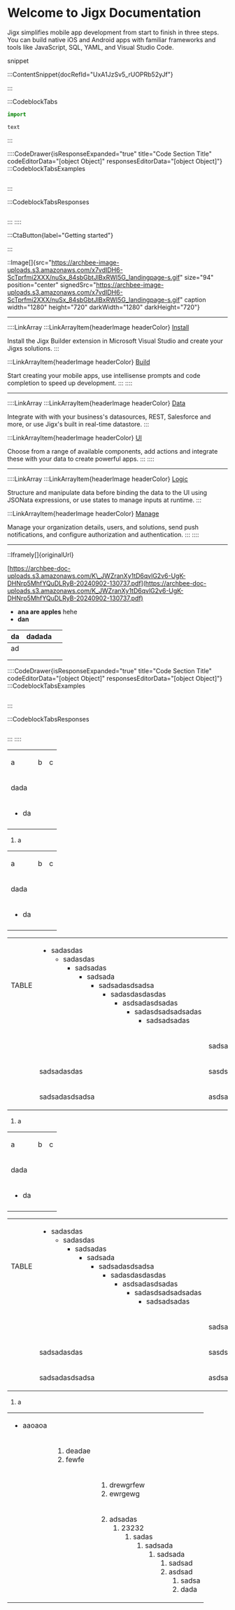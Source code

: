 # Welcome to Jigx Documentation

Jigx simplifies mobile app development from start to finish in three steps. You can build native iOS and Android apps with familiar frameworks and tools like JavaScript, SQL, YAML, and Visual Studio Code.

snippet

:::ContentSnippet{docRefId="UxA1JzSv5_rUOPRb52yJf"}

:::

:::CodeblockTabs
```javascript
import
```

```none
text
```
:::

::::CodeDrawer{isResponseExpanded="true" title="Code Section Title" codeEditorData="[object Object]" responsesEditorData="[object Object]"}
:::CodeblockTabsExamples
```text
```
:::

:::CodeblockTabsResponses
```text
```
:::
::::

:::CtaButton{label="Getting started"}

:::

::Image[]{src="https://archbee-image-uploads.s3.amazonaws.com/x7vdIDH6-ScTprfmi2XXX/nuSx_84sbGbtJlBxRWI5G_landingpage-s.gif" size="94" position="center" signedSrc="https://archbee-image-uploads.s3.amazonaws.com/x7vdIDH6-ScTprfmi2XXX/nuSx_84sbGbtJlBxRWI5G_landingpage-s.gif" caption width="1280" height="720" darkWidth="1280" darkHeight="720"}

***

::::LinkArray
:::LinkArrayItem{headerImage headerColor}
&#x20;    [Install](<./Getting started/Install the Jigx Builder.md>)

Install the Jigx Builder extension in Microsoft Visual Studio and create your Jigxs solutions.
:::

:::LinkArrayItem{headerImage headerColor}
&#x20;     [Build](<./Building Apps with Jigx/Jigx Builder _code editor_.md>)

Start creating your mobile apps, use intellisense prompts and code completion to speed up development.
:::
::::

***

::::LinkArray
:::LinkArrayItem{headerImage headerColor}
&#x20;    [Data](<./Building Apps with Jigx/Data.md>)

Integrate with with your business's datasources, REST, Salesforce and more, or use Jigx's built in real-time datastore.
:::

:::LinkArrayItem{headerImage headerColor}
&#x20;     [UI](<./Building Apps with Jigx/UI.md>)

Choose from a range of available components, add actions and integrate these with your data to create powerful apps.
:::
::::

***

::::LinkArray
:::LinkArrayItem{headerImage headerColor}
&#x20;    [Logic](<./Building Apps with Jigx/Logic.md>)

Structure and manipulate data before binding the data to the UI using JSONata expressions, or use states to manage inputs at runtime.
:::

:::LinkArrayItem{headerImage headerColor}
&#x20;     [Manage](<./Administration/Management Overview.md>)

Manage your organization details, users, and solutions, send push notifications, and configure authorization and authentication.
:::
::::

***

::Iframely[]{originalUrl}

[https://archbee-doc-uploads.s3.amazonaws.com/K\_JWZranXy1tD6qvlG2v6-UgK-DHNrp5MhfYQuDLRyB-20240902-130737.pdf](https://archbee-doc-uploads.s3.amazonaws.com/K_JWZranXy1tD6qvlG2v6-UgK-DHNrp5MhfYQuDLRyB-20240902-130737.pdf)



- **ana are apples**
  hehe
- **dan**

| da | dadada |   |
| -- | ------ | - |
| ad |        |   |
|    |        |   |
|    |        |   |

::::CodeDrawer{isResponseExpanded="true" title="Code Section Title" codeEditorData="[object Object]" responsesEditorData="[object Object]"}
:::CodeblockTabsExamples
```text
```
:::

:::CodeblockTabsResponses
```text
```
:::
::::

<table isTableHeaderOn="true" selectedColumns="" selectedRows="">
  <tr>
    <td align="left">
      <p>a</p>
    </td>
    <td align="left">
      <p>b</p>
    </td>
    <td align="left">
      <p>c</p>
    </td>
  </tr>
  <tr>
    <td align="left">
      <p>dada</p>
    </td>
    <td align="left">
    </td>
    <td align="left">
    </td>
  </tr>
  <tr>
    <td align="left">
      <ul>
      <li>da</li>
      </ul>
    </td>
    <td align="left">
    </td>
    <td align="left">
    </td>
  </tr>
  <tr>
    <td align="left">
    </td>
    <td align="left">
    </td>
    <td align="left">
    </td>
  </tr>
</table>

1. a

<table isTableHeaderOn="true" selectedColumns="" selectedRows="">
  <tr>
    <td align="left">
      <p>a</p>
    </td>
    <td align="left">
      <p>b</p>
    </td>
    <td align="left">
      <p>c</p>
    </td>
  </tr>
  <tr>
    <td align="left">
      <p>dada</p>
    </td>
    <td align="left">
    </td>
    <td align="left">
    </td>
  </tr>
  <tr>
    <td align="left">
      <ul>
      <li>da</li>
      </ul>
    </td>
    <td align="left">
    </td>
    <td align="left">
    </td>
  </tr>
  <tr>
    <td align="left">
    </td>
    <td align="left">
    </td>
    <td align="left">
    </td>
  </tr>
</table>

<table isTableHeaderOn="true" selectedColumns="" selectedRows="">
  <tr>
    <td align="left">
      <p>TABLE</p>
    </td>
    <td align="left">
      <ul>
      <li>sadasdas
      <ul>
      <li>sadasdas
      <ul>
      <li>sadsadas
      <ul>
      <li>sadsada
      <ul>
      <li>sadsadasdsadsa
      <ul>
      <li>sadasdasdasdas
      <ul>
      <li>asdsadasdsadas
      <ul>
      <li>sadasdsadsadsadas
      <ul>
      <li>sadsadsadas</li>
      </ul>
      </li>
      </ul>
      </li>
      </ul>
      </li>
      </ul>
      </li>
      </ul>
      </li>
      </ul>
      </li>
      </ul>
      </li>
      </ul>
      </li>
      </ul>
    </td>
    <td align="left">
    </td>
  </tr>
  <tr>
    <td align="left">
    </td>
    <td align="left">
    </td>
    <td align="left">
      <p>sadsadsadsa</p>
    </td>
  </tr>
  <tr>
    <td align="left">
    </td>
    <td align="left">
      <p>sadsadasdas</p>
    </td>
    <td align="left">
      <p>sasdsadasdas</p>
    </td>
  </tr>
  <tr>
    <td align="left">
    </td>
    <td align="left">
      <p>sadsadasdsadsa</p>
    </td>
    <td align="left">
      <p>asdsadasdsadsadsadsadsa</p>
    </td>
  </tr>
</table>

1. a

<table isTableHeaderOn="true" selectedColumns="" selectedRows="">
  <tr>
    <td align="left">
      <p>a</p>
    </td>
    <td align="left">
      <p>b</p>
    </td>
    <td align="left">
      <p>c</p>
    </td>
  </tr>
  <tr>
    <td align="left">
      <p>dada</p>
    </td>
    <td align="left">
    </td>
    <td align="left">
    </td>
  </tr>
  <tr>
    <td align="left">
      <ul>
      <li>da</li>
      </ul>
    </td>
    <td align="left">
    </td>
    <td align="left">
    </td>
  </tr>
  <tr>
    <td align="left">
    </td>
    <td align="left">
    </td>
    <td align="left">
    </td>
  </tr>
</table>

<table isTableHeaderOn="true" selectedColumns="" selectedRows="">
  <tr>
    <td align="left">
      <p>TABLE</p>
    </td>
    <td align="left">
      <ul>
      <li>sadasdas
      <ul>
      <li>sadasdas
      <ul>
      <li>sadsadas
      <ul>
      <li>sadsada
      <ul>
      <li>sadsadasdsadsa
      <ul>
      <li>sadasdasdasdas
      <ul>
      <li>asdsadasdsadas
      <ul>
      <li>sadasdsadsadsadas
      <ul>
      <li>sadsadsadas</li>
      </ul>
      </li>
      </ul>
      </li>
      </ul>
      </li>
      </ul>
      </li>
      </ul>
      </li>
      </ul>
      </li>
      </ul>
      </li>
      </ul>
      </li>
      </ul>
    </td>
    <td align="left">
    </td>
  </tr>
  <tr>
    <td align="left">
    </td>
    <td align="left">
    </td>
    <td align="left">
      <p>sadsadsadsa</p>
    </td>
  </tr>
  <tr>
    <td align="left">
    </td>
    <td align="left">
      <p>sadsadasdas</p>
    </td>
    <td align="left">
      <p>sasdsadasdas</p>
    </td>
  </tr>
  <tr>
    <td align="left">
    </td>
    <td align="left">
      <p>sadsadasdsadsa</p>
    </td>
    <td align="left">
      <p>asdsadasdsadsadsadsadsa</p>
    </td>
  </tr>
</table>

1. a

<table isTableHeaderOn="true" selectedColumns="" selectedRows="">
  <tr>
    <td align="left">
      <ul>
      <li>aaoaoa</li>
      </ul>
    </td>
    <td align="left">
    </td>
    <td align="left">
    </td>
  </tr>
  <tr>
    <td align="left">
    </td>
    <td align="left">
      <ol>
      <li>deadae</li>
      <li>fewfe</li>
      </ol>
    </td>
    <td align="left">
    </td>
  </tr>
  <tr>
    <td align="left">
    </td>
    <td align="left">
    </td>
    <td align="left">
      <ol>
      <li>drewgrfew</li>
      <li>ewrgewg</li>
      </ol>
    </td>
  </tr>
  <tr>
    <td align="left">
    </td>
    <td align="left">
    </td>
    <td align="left">
      <ol start="2">
      <li>adsadas
      <ol>
      <li>23232
      <ol>
      <li>sadas
      <ol>
      <li>sadsada
      <ol>
      <li>sadsada
      <ol>
      <li>sadsad</li>
      <li>asdsad
      <ol>
      <li>sadsa</li>
      <li>dada</li>
      </ol>
      </li>
      </ol>
      </li>
      </ol>
      </li>
      </ol>
      </li>
      </ol>
      </li>
      </ol>
      </li>
      </ol>
    </td>
  </tr>
</table>

